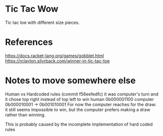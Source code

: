 # Tic Tac Wow

Tic tac toe with different size pieces.

# References
https://docs.racket-lang.org/games/gobblet.html
https://rclayton.silvrback.com/winner-in-tic-tac-toe

# Notes to move somewhere else

Human vs Hardcoded rules (commit f56eefedfc)
it was computer's turn and it chose top right instead of top left to win
    human 0b000001100
    computer 0b000010001 -> 0b001010001
For now the computer reaches for the draw: it still seems impossible to win, but the computer prefers making a draw rather than winning.

This is probably caused by the incomplete implementation of hard coded rules
